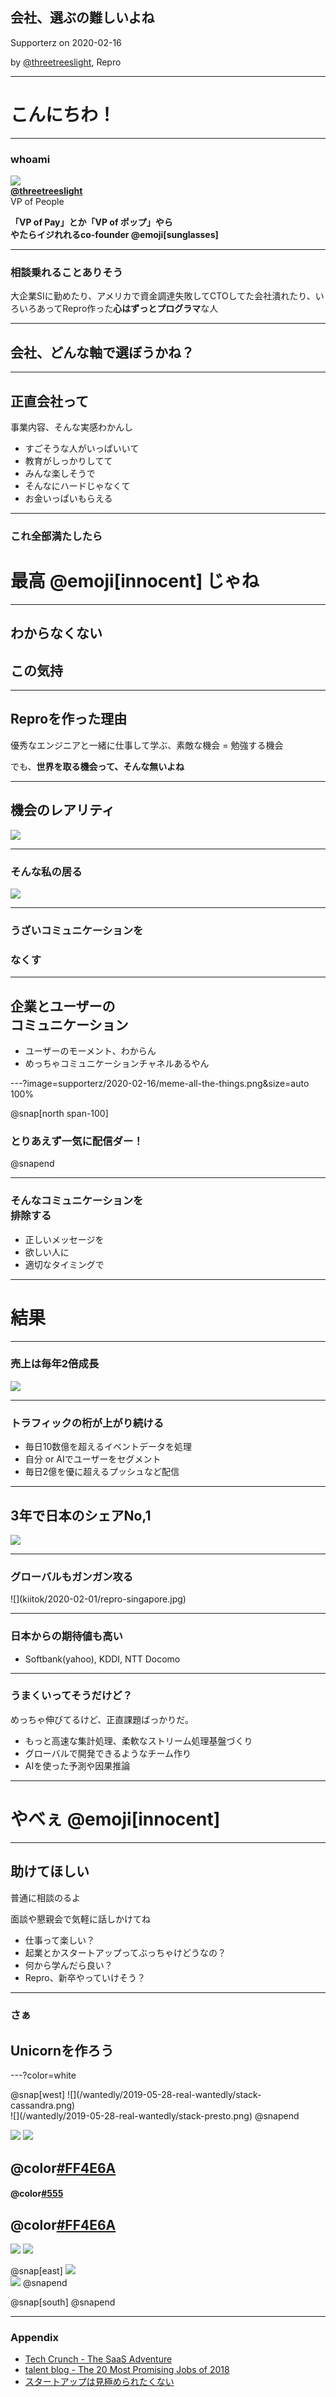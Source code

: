 ## 会社、選ぶの難しいよね

Supporterz on 2020-02-16

by [@threetreeslight](https://twitter.com/threetreeslight), Repro

---

# こんにちわ！

---

### whoami

[![](https://www.gravatar.com/avatar/0a918b7637fcfafeb06264db039552df?s=190)](https://twitter.com/threetreeslight)
<br>**[@threetreeslight](https://twitter.com/threetreeslight)**
<br>VP of People

**「VP of Pay」とか「VP of ポップ」やら<br>やたらイジれれるco-founder @emoji[sunglasses]**

---

### 相談乗れることありそう

大企業SIに勤めたり、アメリカで資金調達失敗してCTOしてた会社潰れたり、いろいろあってRepro作った**心はずっとプログラマ**な人

---

## 会社、どんな軸で選ぼうかね？

---

## 正直会社って

事業内容、そんな実感わかんし

- すごそうな人がいっぱいいて
- 教育がしっかりしてて
- みんな楽しそうで
- そんなにハードじゃなくて
- お金いっぱいもらえる

---

### これ全部満たしたら

# 最高 @emoji[innocent] じゃね

---

## わからなくない
## この気持

---

## Reproを作った理由

優秀なエンジニアと一緒に仕事して学ぶ、素敵な機会 = 勉強する機会

でも、**世界を取る機会って、そんな無いよね**

---

## 機会のレアリティ

![](supporterz/2020-02-16/choise.png)

---

### そんな私の居る

![](supporterz/2020-02-16/repro-logo-white.png)

---

### うざいコミュニケーションを
### なくす

---

## 企業とユーザーの<br>コミュニケーション

- ユーザーのモーメント、わからん
- めっちゃコミュニケーションチャネルあるやん

---?image=supporterz/2020-02-16/meme-all-the-things.png&size=auto 100%

@snap[north span-100]
### とりあえず一気に配信ダー！
@snapend

---

### そんなコミュニケーションを<br>排除する

- 正しいメッセージを
- 欲しい人に
- 適切なタイミングで

---

# 結果

---

### 売上は毎年2倍成長

![](supporterz/2020-02-16/revenue-growth-image.png)

---

### トラフィックの桁が上がり続ける

- 毎日10数億を超えるイベントデータを処理
- 自分 or AIでユーザーをセグメント
- 毎日2億を優に超えるプッシュなど配信

---

## 3年で日本のシェアNo,1

![](supporterz/2020-02-16/share.png)

---

### グローバルもガンガン攻る

<div class='img-w-70'>
![](kiitok/2020-02-01/repro-singapore.jpg)
</div>

---

### 日本からの期待値も高い

- Softbank(yahoo), KDDI, NTT Docomo

---

### うまくいってそうだけど？

めっちゃ伸びてるけど、正直課題ばっかりだ。

- もっと高速な集計処理、柔軟なストリーム処理基盤づくり
- グローバルで開発できるようなチーム作り
- AIを使った予測や因果推論

---

# やべぇ @emoji[innocent]

---

## 助けてほしい

普通に相談のるよ

面談や懇親会で気軽に話しかけてね

- 仕事って楽しい？
- 起業とかスタートアップってぶっちゃけどうなの？
- 何から学んだら良い？
- Repro、新卒やっていけそう？

---

### さぁ
## Unicornを作ろう

---?color=white

<div class='hiring'>
@snap[west]
![](/wantedly/2019-05-28-real-wantedly/stack-cassandra.png)
<br>
![](/wantedly/2019-05-28-real-wantedly/stack-presto.png)
@snapend

![](/wantedly/2019-05-28-real-wantedly/stack-ruby.png)
![](/wantedly/2019-05-28-real-wantedly/stack-golang.png)
## @color[#FF4E6A](Unicorn)
#### @color[#555](from)
## @color[#FF4E6A](Here)
![](/wantedly/2019-05-28-real-wantedly/stack-kafka.png)
![](/wantedly/2019-05-28-real-wantedly/stack-scikit-learn.png)

@snap[east]
![](/wantedly/2019-05-28-real-wantedly/stack-fluentd.png)
<br>
![](/wantedly/2019-05-28-real-wantedly/stack-vuejs.png)
@snapend

@snap[south]
@snapend
</div>

---

### Appendix

- [Tech Crunch - The SaaS Adventure](https://techcrunch.com/2015/02/01/the-saas-travel-adventure/)
- [talent blog - The 20 Most Promising Jobs of 2018](https://business.linkedin.com/talent-solutions/blog/trends-and-research/2018/the-20-most-promising-jobs-of-2018)
- [スタートアップは見極められたくない](https://gitpitch.com/threetreeslight/slides/master?p=kiitok/2019-09-10)

